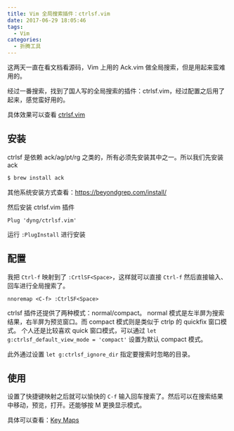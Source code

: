 ```yaml
---
title: Vim 全局搜索插件：ctrlsf.vim
date: 2017-06-29 18:05:46
tags:
  - Vim
categories:
  - 折腾工具
---
```


这两天一直在看文档看源码，Vim 上用的 Ack.vim 做全局搜索，但是用起来蛮难用的。

经过一番搜索，找到了国人写的全局搜索的插件：ctrlsf.vim，经过配置之后用了起来，感觉蛮好用的。

具体效果可以查看 [ctrlsf.vim](https://github.com/dyng/ctrlsf.vim)

<!--more-->

## 安装
ctrlsf 是依赖 ack/ag/pt/rg 之类的，所有必须先安装其中之一。所以我们先安装 ack

```bash
$ brew install ack
```

其他系统安装方式查看：https://beyondgrep.com/install/

然后安装 ctrlsf.vim 插件

```viml
Plug 'dyng/ctrlsf.vim'
```

运行 `:PlugInstall` 进行安装

## 配置
我把 `Ctrl-f` 映射到了 `:CrtlSF<Space>`，这样就可以直接 `Ctrl-f` 然后直接输入、回车进行全局搜索了。

```viml
nnoremap <C-f> :CtrlSF<Space>
```

ctrlsf 插件还提供了两种模式：normal/compact。
normal 模式是左半屏为搜索结果，右半屏为预览窗口。而 compact 模式则是类似于 ctrlp 的 quickfix 窗口模式。
个人还是比较喜欢 quick 窗口模式，可以通过 `let g:ctrlsf_default_view_mode = 'compact'` 设置为默认 compact 模式。

此外通过设置 `let g:ctrlsf_ignore_dir` 指定要搜索时忽略的目录。

## 使用
设置了快捷键映射之后就可以愉快的 `C-f` 输入回车搜索了。然后可以在搜索结果中移动，预览，打开。还能够按 M 更换显示模式。

具体可以查看：[Key Maps](https://github.com/dyng/ctrlsf.vim#key-maps)


